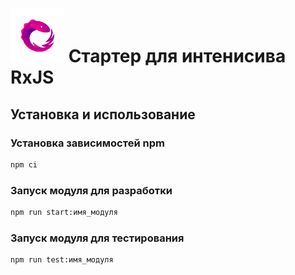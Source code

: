 # <img src="assets/images/rxjs.png" alt="RxJS Logo" width="86" height="86"> Cтартер для интенисива RxJS

## Установка и использование

### Установка зависимостей npm

```sh
npm ci
```
### Запуск модуля для разработки

```sh
npm run start:имя_модуля
```

### Запуск модуля для тестирования

```sh
npm run test:имя_модуля
```
